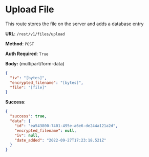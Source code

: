 # Upload File

This route stores the file on the server and adds a database entry

**URL**: `/rest/v1/files/upload`

**Method**: `POST`

**Auth Required**: `True`

**Body:**
(multipart/form-data)
```json
{
  "iv": "[bytes]",
  "encrypted_filename": "[bytes]",
  "file": "[file]"
}
```

**Success**:
```json
{
  "success": true,
  "data": {
    "id": "ea543800-7401-495e-a6e6-de244a121a2d",
    "encrypted_filename": null,
    "iv": null,
    "date_added": "2022-09-27T17:23:18.521Z"
  }
}
```
